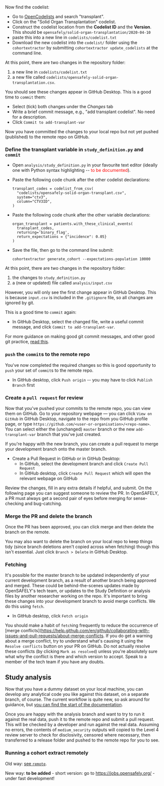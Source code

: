 
Now find the codelist:

* Go to [OpenCodelists](https://www.opencodelists.org) and search "transplant".
* Click on the "Solid Organ Transplantation" codelist.
* Construct the codelist location from the **Codelist ID** and the **Version**. This should be `opensafely/solid-organ-transplantation/2020-04-10`
* paste this into a new line in `codelists/codelist.txt`
* Download the new codelist into the `codelist/` folder using the `cohortextractor` by submitting `cohortextractor update_codelists` at the command line.

At this point, there are two changes in the repository folder:

1. a new line in `codelists/codelist.txt`
2. a new file called `codelists/opensafely-solid-organ-transplantation.csv`.

You should see these changes appear in GitHub Desktop. This is a good time to `commit` them:

* Select (tick) both changes under the _Changes_ tab
* Write a brief commit message, e.g., "add transplant codelist". No need for a description.
* Click `Commit to add-transplant-var`

Now you have committed the changes to your local repo but not yet pushed (published) to the remote repo on GitHub.

### Define the transplant variable in `study_definition.py` and `commit`

* Open `analysis/study_definition.py` in your favourite text editor (ideally one with Python syntax highlighting -- <font color='red'>to be documented</font>).
* Paste the following code chunk after the other codelist declarations:

      transplant_codes = codelist_from_csv(
        "codelists/opensafely-solid-organ-transplant.csv",
        system="ctv3",
        column="CTV3ID",
      )

* Paste the following code chunk after the other variable declarations:

      organ_transplant = patients.with_these_clinical_events(
        transplant_codes,
        returning='binary_flag',
        return_expectations = {"incidence": 0.05}
      )

* Save the file, then go to the command line submit:

      cohortextractor generate_cohort --expectations-population 10000

At this point, there are two changes in the repository folder:

1. the changes to `study_definition.py`
2. a (new or updated) file called `analysis/input.csv`

However, you will only see the first change appear in GitHub Desktop. This is because `input.csv` is included in the `.gitignore` file, so all changes are ignored by git.

This is a good time to `commit` again:

* In GitHub Desktop, select the changed file, write a useful commit message, and click `Commit to add-transplant-var`.

For more guidance on making good git commit messages, and other good git practice, [read this](https://github.com/ebmdatalab/best_practice_guidance).

### `push` the `commit`s to the remote repo

You've now completed the required changes so this is good opportunity to `push` your set of `commit`s to the remote repo.

* In GitHub desktop, click `Push origin` -- you may have to click `Publish Branch` first

### Create a `pull request` for review

Now that you've pushed your commits to the remote repo, you can view them on GitHub. Go to your repository webpage &mdash; you can click `View on GitHub` in GitHub Desktop, navigate to the repo from you GitHub profile page, or type `https://github.com/<user-or-organisation>/<repo-name>`. You can select either the (unchanged) `master` branch or the new `add-transplant-var` branch that you've just created.

If you're happy with the new branch, you can create a pull request to merge your development branch onto the master branch.

* Create a Pull Request in GitHub or in GitHub Desktop:
   * In GitHub, select the development branch and click `Create Pull Request`
   * In GitHub desktop, click `Create Pull Request` which will open the relevant webpage on GitHub

Review the changes, fill in any extra details if helpful, and submit. On the following page you can suggest someone to review the PR. In OpenSAFELY, a PR must always get a second pair of eyes before merging for sense-checking and bug-catching.

### Merge the PR and delete the branch

Once the PR has been approved, you can click merge and then delete the branch on the remote.

You may also want to delete the branch on your local repo to keep things tidy (since branch deletions aren't copied across when fetching) though this isn't essential. Just click `Branch > Delete` in GitHub Desktop.

### Fetching

It's possible for the master branch to be updated independently of your current development branch, as a result of another branch being approved and merged. These could be behind-the-scenes updates made by OpenSAFELY's tech team, or updates to the Study Definition or analysis files by another researcher working on the repo. It's important to bring these changes into your development branch to avoid merge conflicts. We do this using `fetch`.

* In GitHub desktop, click `Fetch origin`

You should make a habit of `fetch`ing frequently to reduce the occurrence of [merge conflicts](https://help.github.com/en/github/collaborating-with-issues-and-pull-requests/about-merge-conflicts. If you do get a warning about a merge conflict, try to understand what's causing it using the `Resolve conflicts` button on your PR on GitHub. Do not actually resolve these conflicts (by clicking `Mark as resolved`) unless you're absolutely sure what why the conflict is there and which version to accept. Speak to a member of the tech team if you have any doubts.


## Study analysis

Now that you have a dummy dataset on your local machine, you can develop any analytical code you like against this dataset, on a separate branch, of course. The current workflow is quite new, so ask around for guidance, but [you can find the start of the documentation](pipelines-intro.md).

Once you are happy with the analysis branch and want to try to run it against the real data, push it to the remote repo and submit a pull request. This will be checked by a developer and run against the real data. Assuming no errors, the contents of `medium_security` outputs will copied to the Level 4 review server to check for disclosivity, censored where necessary, then transferred to a release folder and pushed to the remote repo for you to see.

### Running a cohort extract remotely

Old way: [see `remote`](https://github.com/opensafely/documentation/blob/new-onboarding/Onboarding%20analysts.md#remote).

New way: **to be added** - short version: go to https://jobs.opensafely.org/ - under fast development!

